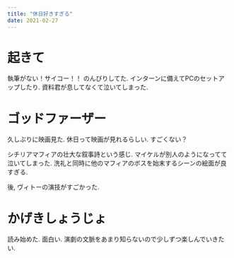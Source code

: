 ```yaml
---
title: "休日好きすぎる"
date: 2021-02-27
---
```


# 起きて
執筆がない！サイコー！！
のんびりしてた. インターンに備えてPCのセットアップしたり. 資料君が息してなくて泣いてしまった.

# ゴッドファーザー
久しぶりに映画見た. 休日って映画が見れるらしい. すごくない？

シチリアマフィアの壮大な叙事詩という感じ. マイケルが別人のようになってて泣いてしまった. 洗礼と同時に他のマフィアのボスを始末するシーンの絵面が良すぎる.

後, ヴィトーの演技がすごかった.

# かげきしょうじょ
読み始めた. 面白い. 演劇の文脈をあまり知らないので少しずつ楽しんでいきたい.
